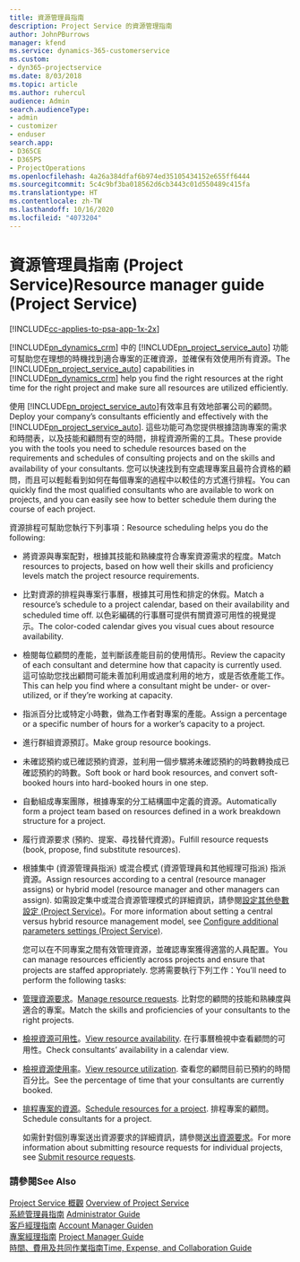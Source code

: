 ```yaml
---
title: 資源管理員指南
description: Project Service 的資源管理指南
author: JohnPBurrows
manager: kfend
ms.service: dynamics-365-customerservice
ms.custom:
- dyn365-projectservice
ms.date: 8/03/2018
ms.topic: article
ms.author: ruhercul
audience: Admin
search.audienceType:
- admin
- customizer
- enduser
search.app:
- D365CE
- D365PS
- ProjectOperations
ms.openlocfilehash: 4a26a384dfaf6b974ed35105434152e655ff6444
ms.sourcegitcommit: 5c4c9bf3ba018562d6cb3443c01d550489c415fa
ms.translationtype: HT
ms.contentlocale: zh-TW
ms.lasthandoff: 10/16/2020
ms.locfileid: "4073204"
---
```

# <a name="resource-manager-guide-project-service"></a><span data-ttu-id="b2264-103">資源管理員指南 (Project Service)</span><span class="sxs-lookup"><span data-stu-id="b2264-103">Resource manager guide (Project Service)</span></span>

[!INCLUDE[cc-applies-to-psa-app-1x-2x](../includes/cc-applies-to-psa-app-1x-2x.md)]

<span data-ttu-id="b2264-104">[!INCLUDE[pn_dynamics_crm](../includes/pn-dynamics-crm.md)] 中的 [!INCLUDE[pn_project_service_auto](../includes/pn-project-service-auto.md)] 功能可幫助您在理想的時機找到適合專案的正確資源，並確保有效使用所有資源。</span><span class="sxs-lookup"><span data-stu-id="b2264-104">The [!INCLUDE[pn_project_service_auto](../includes/pn-project-service-auto.md)] capabilities in [!INCLUDE[pn_dynamics_crm](../includes/pn-dynamics-crm.md)] help you find the right resources at the right time for the right project and make sure all resources are utilized efficiently.</span></span>  
  
 <span data-ttu-id="b2264-105">使用 [!INCLUDE[pn_project_service_auto](../includes/pn-project-service-auto.md)]有效率且有效地部署公司的顧問。</span><span class="sxs-lookup"><span data-stu-id="b2264-105">Deploy your company’s consultants efficiently and effectively with the [!INCLUDE[pn_project_service_auto](../includes/pn-project-service-auto.md)].</span></span> <span data-ttu-id="b2264-106">這些功能可為您提供根據諮詢專案的需求和時間表，以及技能和顧問有空的時間，排程資源所需的工具。</span><span class="sxs-lookup"><span data-stu-id="b2264-106">These provide you with the tools you need to schedule resources based on the requirements and schedules of consulting projects and on the skills and availability of your consultants.</span></span> <span data-ttu-id="b2264-107">您可以快速找到有空處理專案且最符合資格的顧問，而且可以輕鬆看到如何在每個專案的過程中以較佳的方式進行排程。</span><span class="sxs-lookup"><span data-stu-id="b2264-107">You can quickly find the most qualified consultants who are available to work on projects, and you can easily see how to better schedule them during the course of each project.</span></span>  
  
 <span data-ttu-id="b2264-108">資源排程可幫助您執行下列事項：</span><span class="sxs-lookup"><span data-stu-id="b2264-108">Resource scheduling helps you do the following:</span></span>  
  
- <span data-ttu-id="b2264-109">將資源與專案配對，根據其技能和熟練度符合專案資源需求的程度。</span><span class="sxs-lookup"><span data-stu-id="b2264-109">Match resources to projects, based on how well their skills and proficiency levels match the project resource requirements.</span></span>  
  
- <span data-ttu-id="b2264-110">比對資源的排程與專案行事曆，根據其可用性和排定的休假。</span><span class="sxs-lookup"><span data-stu-id="b2264-110">Match a resource’s schedule to a project calendar, based on their availability and scheduled time off.</span></span> <span data-ttu-id="b2264-111">以色彩編碼的行事曆可提供有關資源可用性的視覺提示。</span><span class="sxs-lookup"><span data-stu-id="b2264-111">The color-coded calendar gives you visual cues about resource availability.</span></span>  
  
- <span data-ttu-id="b2264-112">檢閱每位顧問的產能，並判斷該產能目前的使用情形。</span><span class="sxs-lookup"><span data-stu-id="b2264-112">Review the capacity of each consultant and determine how that capacity is currently used.</span></span> <span data-ttu-id="b2264-113">這可協助您找出顧問可能未善加利用或過度利用的地方，或是否依產能工作。</span><span class="sxs-lookup"><span data-stu-id="b2264-113">This can help you find where a consultant might be under- or over-utilized, or if they’re working at capacity.</span></span>  
  
- <span data-ttu-id="b2264-114">指派百分比或特定小時數，做為工作者對專案的產能。</span><span class="sxs-lookup"><span data-stu-id="b2264-114">Assign a percentage or a specific number of hours for a worker’s capacity to a project.</span></span>  
  
- <span data-ttu-id="b2264-115">進行群組資源預訂。</span><span class="sxs-lookup"><span data-stu-id="b2264-115">Make group resource bookings.</span></span>  
  
- <span data-ttu-id="b2264-116">未確認預約或已確認預約資源，並利用一個步驟將未確認預約的時數轉換成已確認預約的時數。</span><span class="sxs-lookup"><span data-stu-id="b2264-116">Soft book or hard book resources, and convert soft-booked hours into hard-booked hours in one step.</span></span>  
  
- <span data-ttu-id="b2264-117">自動組成專案團隊，根據專案的分工結構圖中定義的資源。</span><span class="sxs-lookup"><span data-stu-id="b2264-117">Automatically form a project team based on resources defined in a work breakdown structure for a project.</span></span>  
  
- <span data-ttu-id="b2264-118">履行資源要求 (預約、提案、尋找替代資源)。</span><span class="sxs-lookup"><span data-stu-id="b2264-118">Fulfill resource requests (book, propose, find substitute resources).</span></span>  
  
- <span data-ttu-id="b2264-119">根據集中 (資源管理員指派) 或混合模式 (資源管理員和其他經理可指派) 指派資源。</span><span class="sxs-lookup"><span data-stu-id="b2264-119">Assign resources according to a central (resource manager assigns) or hybrid model (resource manager and other managers can assign).</span></span> <span data-ttu-id="b2264-120">如需設定集中或混合資源管理模式的詳細資訊，請參閱[設定其他參數設定 (Project Service)](../psa/configure-additional-parameters-settings.md)。</span><span class="sxs-lookup"><span data-stu-id="b2264-120">For more information about setting a central versus hybrid resource management model, see [Configure additional parameters settings (Project Service)](../psa/configure-additional-parameters-settings.md).</span></span>  
  
  <span data-ttu-id="b2264-121">您可以在不同專案之間有效管理資源，並確認專案獲得適當的人員配置。</span><span class="sxs-lookup"><span data-stu-id="b2264-121">You can manage resources efficiently across projects and ensure that projects are staffed appropriately.</span></span> <span data-ttu-id="b2264-122">您將需要執行下列工作：</span><span class="sxs-lookup"><span data-stu-id="b2264-122">You’ll need to perform the following tasks:</span></span>  
  
- <span data-ttu-id="b2264-123">[管理資源要求](../psa/manage-resource-requests.md)。</span><span class="sxs-lookup"><span data-stu-id="b2264-123">[Manage resource requests](../psa/manage-resource-requests.md).</span></span> <span data-ttu-id="b2264-124">比對您的顧問的技能和熟練度與適合的專案。</span><span class="sxs-lookup"><span data-stu-id="b2264-124">Match the skills and proficiencies of your consultants to the right projects.</span></span>  
  
- <span data-ttu-id="b2264-125">[檢視資源可用性](../psa/view-resource-availability.md)。</span><span class="sxs-lookup"><span data-stu-id="b2264-125">[View resource availability](../psa/view-resource-availability.md).</span></span> <span data-ttu-id="b2264-126">在行事曆檢視中查看顧問的可用性。</span><span class="sxs-lookup"><span data-stu-id="b2264-126">Check consultants’ availability in a calendar view.</span></span>  
  
- <span data-ttu-id="b2264-127">[檢視資源使用率](../psa/view-resource-utilization.md)。</span><span class="sxs-lookup"><span data-stu-id="b2264-127">[View resource utilization](../psa/view-resource-utilization.md).</span></span> <span data-ttu-id="b2264-128">查看您的顧問目前已預約的時間百分比。</span><span class="sxs-lookup"><span data-stu-id="b2264-128">See the percentage of time that your consultants are currently booked.</span></span>  
  
- <span data-ttu-id="b2264-129">[排程專案的資源](../psa/schedule-resources-project.md)。</span><span class="sxs-lookup"><span data-stu-id="b2264-129">[Schedule resources for a project](../psa/schedule-resources-project.md).</span></span> <span data-ttu-id="b2264-130">排程專案的顧問。</span><span class="sxs-lookup"><span data-stu-id="b2264-130">Schedule consultants for a project.</span></span>  
  
  <span data-ttu-id="b2264-131">如需針對個別專案送出資源要求的詳細資訊，請參閱[送出資源要求](../psa/submit-resource-requests.md)。</span><span class="sxs-lookup"><span data-stu-id="b2264-131">For more information about submitting resource requests for individual projects, see [Submit resource requests](../psa/submit-resource-requests.md).</span></span>  
  
### <a name="see-also"></a><span data-ttu-id="b2264-132">請參閱</span><span class="sxs-lookup"><span data-stu-id="b2264-132">See Also</span></span>  
 <span data-ttu-id="b2264-133">[Project Service 概觀](../psa/overview.md) </span><span class="sxs-lookup"><span data-stu-id="b2264-133">[Overview of Project Service](../psa/overview.md) </span></span>  
 <span data-ttu-id="b2264-134">[系統管理員指南](../psa/admin-guide.md) </span><span class="sxs-lookup"><span data-stu-id="b2264-134">[Administrator Guide](../psa/admin-guide.md) </span></span>  
 <span data-ttu-id="b2264-135">[客戶經理指南](../psa/account-manager-guide.md) </span><span class="sxs-lookup"><span data-stu-id="b2264-135">[Account Manager Guiden](../psa/account-manager-guide.md) </span></span>  
 <span data-ttu-id="b2264-136">[專案經理指南](../psa/project-manager-guide.md) </span><span class="sxs-lookup"><span data-stu-id="b2264-136">[Project Manager Guide](../psa/project-manager-guide.md) </span></span>  
 [<span data-ttu-id="b2264-137">時間、費用及共同作業指南</span><span class="sxs-lookup"><span data-stu-id="b2264-137">Time, Expense, and Collaboration Guide</span></span>](../psa/time-expense-collaboration-guide.md)
